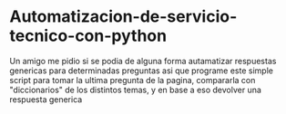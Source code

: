 # Automatizacion-de-servicio-tecnico-con-python

Un amigo me pidio si se podia de alguna forma autamatizar respuestas genericas para determinadas preguntas asi que programe este simple script para tomar la ultima pregunta de la pagina, compararla con "diccionarios" de los distintos temas, y en base a eso devolver una respuesta generica
